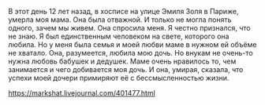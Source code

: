 В этот день 12 лет назад, в хосписе на улице Эмиля Золя в Париже, умерла моя мама. Она была отважной. И только не могла понять одного, зачем мы живем. Она спросила меня. Я честно признался, что не знаю. Я был единственным человеком на свете, которого она любила. Но у меня была семья и моей любви маме в нужном ей объёме не хватало. Она, разумеется, любила мою дочь. Но внукам не очень-то нужна любовь бабушек и дедушек. Маме очень нравилось то, чем занимается и чего добивается моя дочь. И она, умирая, сказала, что успехи моей дочери примиряют её с бессмысленностью жизни.

https://markshat.livejournal.com/401477.html